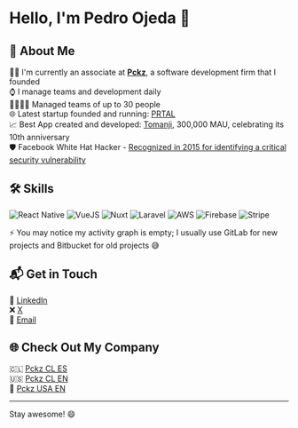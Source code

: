 # Hello, I'm Pedro Ojeda 👋

## 🚀 About Me
👨‍💻 I'm currently an associate at **[Pckz](https://www.pckz.cl)**, a software development firm that I founded <br />
⌚️ I manage teams and development daily <br />
👨‍👩‍👦‍👦 Managed teams of up to 30 people <br />
🌐 Latest startup founded and running: [PRTAL](https://prtal.app) <br />
📈 Best App created and developed: [Tomanji](https://tomanji.com), 300,000 MAU, celebrating its 10th anniversary <br />
🛡️ Facebook White Hat Hacker - [Recognized in 2015 for identifying a critical security vulnerability](https://www.facebook.com/whitehat/thanks/) <br />


## 🛠️ Skills
![React Native](https://img.shields.io/badge/React_Native-3498db?style=flat&logo=react&logoColor=white)
![VueJS](https://img.shields.io/badge/Vue.js-41B883?style=flat&logo=vue.js&logoColor=white)
![Nuxt](https://img.shields.io/badge/Nuxt-00C58E?style=flat&logo=nuxt.js&logoColor=white)
![Laravel](https://img.shields.io/badge/Laravel-FF2D20?style=flat&logo=laravel&logoColor=white)
![AWS](https://img.shields.io/badge/AWS-FF9900?style=flat&logo=amazon-aws&logoColor=white)
![Firebase](https://img.shields.io/badge/Firebase-FFCA28?style=flat&logo=firebase&logoColor=white)
![Stripe](https://img.shields.io/badge/Stripe-008CDD?style=flat&logo=stripe&logoColor=white)

⚡️ You may notice my activity graph is empty; I usually use GitLab for new projects and Bitbucket for old projects 😅

## 📬 Get in Touch
🔗 [LinkedIn](https://www.linkedin.com/in/pckzcl/)<br/>
❌ [X](https://twitter.com/pckz)<br/>
📧 [Email](mailto:pckz@pckz.cl)<br/>

## 🌐 Check Out My Company
🇨🇱 [Pckz CL ES](https://pckz.cl)<br/>
🇺🇸 [Pckz CL EN](https://pckz.cl/en)<br/>
🌴 [Pckz USA EN](https://developmentmiami.com/)<br/>


---

Stay awesome! 😄
